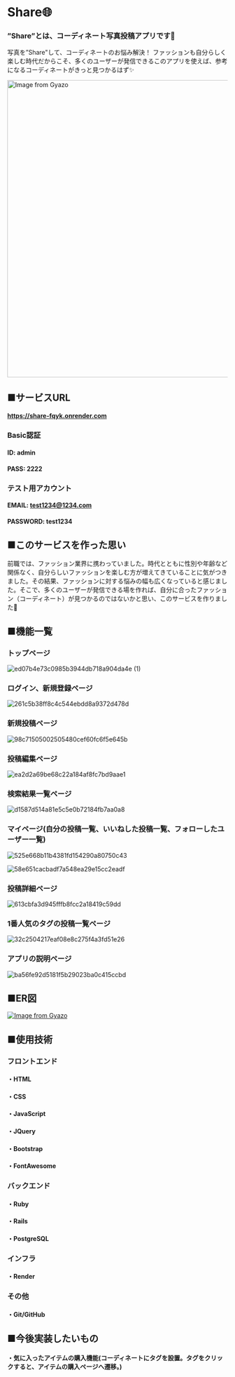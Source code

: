 # Share🌐
### ”Share”とは、コーディネート写真投稿アプリです👗
写真を”Share"して、コーディネートのお悩み解決！
ファッションも自分らしく楽しむ時代だからこそ、多くのユーザーが発信できるこのアプリを使えば、参考になるコーディネートがきっと見つかるはず✨

<a href="https://gyazo.com/339ab812a6185902de4ebf34c410c33a"><img src="https://i.gyazo.com/339ab812a6185902de4ebf34c410c33a.jpg" alt="Image from Gyazo" width="678"/></a>

## ■サービスURL
#### https://share-fqyk.onrender.com

### Basic認証

#### ID: admin

#### PASS: 2222

### テスト用アカウント

#### EMAIL: test1234@1234.com

#### PASSWORD: test1234

## ■このサービスを作った思い
前職では、ファッション業界に携わっていました。時代とともに性別や年齢など関係なく、自分らしいファッションを楽しむ方が増えてきていることに気がつきました。その結果、ファッションに対する悩みの幅も広くなっていると感じました。そこで、多くのユーザーが発信できる場を作れば、自分に合ったファッション（コーディネート）が見つかるのではないかと思い、このサービスを作りました💐


## ■機能一覧

### トップページ
![ed07b4e73c0985b3944db718a904da4e (1)](https://github.com/1997722/codehint/assets/146316611/dfb976ab-6c51-49ab-8f4c-a1931202ba04)

### ログイン、新規登録ページ
![261c5b38ff8c4c544ebdd8a9372d478d](https://github.com/1997722/codehint/assets/146316611/891b24c9-420a-43c4-abfd-b00c39f469de)

### 新規投稿ページ
![98c71505002505480cef60fc6f5e645b](https://github.com/1997722/codehint/assets/146316611/4335b543-cc8b-4033-af58-669681ca5f4e)

### 投稿編集ページ
![ea2d2a69be68c22a184af8fc7bd9aae1](https://github.com/1997722/codehint/assets/146316611/3801649d-a750-4724-b304-3cfbc8ef57d3)

### 検索結果一覧ページ
![d1587d514a81e5c5e0b72184fb7aa0a8](https://github.com/1997722/codehint/assets/146316611/d98b4788-f3da-4367-8e2d-791c0bbc38be)

### マイページ(自分の投稿一覧、いいねした投稿一覧、フォローしたユーザー一覧)
![525e668b11b4381fd154290a80750c43](https://github.com/1997722/codehint/assets/146316611/2372b3eb-7f9b-46f0-b8ab-7494cbd3218c)

![58e651cacbadf7a548ea29e15cc2eadf](https://github.com/1997722/codehint/assets/146316611/7b761bec-495d-41b6-bfbc-ea2ead0ed136)

### 投稿詳細ページ
![613cbfa3d945fffb8fcc2a18419c59dd](https://github.com/1997722/codehint/assets/146316611/85e6be3f-cd25-485d-b98c-45a65e6c6c09)

### 1番人気のタグの投稿一覧ページ
![32c2504217eaf08e8c275f4a3fd51e26](https://github.com/1997722/codehint/assets/146316611/81ce808d-c6d2-4b40-8548-fc3070487e02)

### アプリの説明ページ
![ba56fe92d5181f5b29023ba0c415ccbd](https://github.com/1997722/codehint/assets/146316611/13524a56-1ee7-43c6-bf4f-7df0d95ffbf0)

## ■ER図
[![Image from Gyazo](https://i.gyazo.com/80bd4a24496de88081842f65396617f7.png)](https://gyazo.com/80bd4a24496de88081842f65396617f7)


## ■使用技術
### フロントエンド
#### ・HTML
#### ・CSS
#### ・JavaScript
#### ・JQuery
#### ・Bootstrap
#### ・FontAwesome

### バックエンド
#### ・Ruby
#### ・Rails
#### ・PostgreSQL 

### インフラ
#### ・Render

### その他
#### ・Git/GitHub

## ■今後実装したいもの
#### ・気に入ったアイテムの購入機能(コーディネートにタグを設置。タグをクリックすると、アイテムの購入ページへ遷移。)



